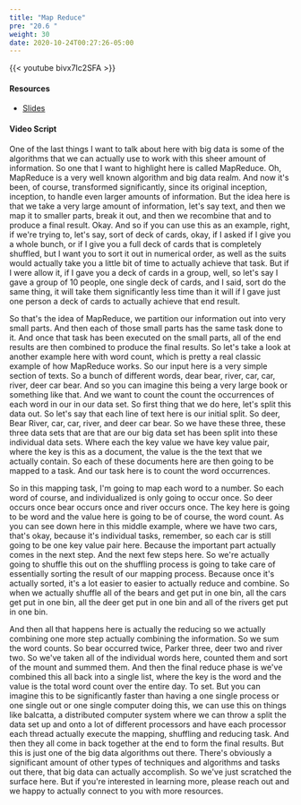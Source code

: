 ```yaml
---
title: "Map Reduce"
pre: "20.6 "
weight: 30
date: 2020-10-24T00:27:26-05:00
---
```


{{< youtube bivx7Ic2SFA >}}

#### Resources
* [Slides](slides/20-BigData.pdf)

#### Video Script

One of the last things I want to talk about here with big data is some of the algorithms that we can actually use to work with this sheer amount of information. So one that I want to highlight here is called MapReduce. Oh, MapReduce is a very well known algorithm and big data realm. And now it's been, of course, transformed significantly, since its original inception, inception, to handle even larger amounts of information. But the idea here is that we take a very large amount of information, let's say text, and then we map it to smaller parts, break it out, and then we recombine that and to produce a final result. Okay. And so if you can use this as an example, right, if we're trying to, let's say, sort of deck of cards, okay, if I asked if I give you a whole bunch, or if I give you a full deck of cards that is completely shuffled, but I want you to sort it out in numerical order, as well as the suits would actually take you a little bit of time to actually achieve that task. But if I were allow it, if I gave you a deck of cards in a group, well, so let's say I gave a group of 10 people, one single deck of cards, and I said, sort do the same thing, it will take them significantly less time than it will if I gave just one person a deck of cards to actually achieve that end result. 

So that's the idea of MapReduce, we partition our information out into very small parts. And then each of those small parts has the same task done to it. And once that task has been executed on the small parts, all of the end results are then combined to produce the final results. So let's take a look at another example here with word count, which is pretty a real classic example of how MapReduce works. So our input here is a very simple section of texts. So a bunch of different words, dear bear, river, car, car, river, deer car bear. And so you can imagine this being a very large book or something like that. And we want to count the count the occurrences of each word in our in our data set. So first thing that we do here, let's split this data out. So let's say that each line of text here is our initial split. So deer, Bear River, car, car, river, and deer car bear. So we have these three, these three data sets that are that are our big data set has been split into these individual data sets. Where each the key value we have key value pair, where the key is this as a document, the value is the the text that we actually contain. So each of these documents here are then going to be mapped to a task. And our task here is to count the word occurrences. 

So in this mapping task, I'm going to map each word to a number. So each word of course, and individualized is only going to occur once. So deer occurs once bear occurs once and river occurs once. The key here is going to be word and the value here is going to be of course, the word count. As you can see down here in this middle example, where we have two cars, that's okay, because it's individual tasks, remember, so each car is still going to be one key value pair here. Because the important part actually comes in the next step. And the next few steps here. So we're actually going to shuffle this out on the shuffling process is going to take care of essentially sorting the result of our mapping process. Because once it's actually sorted, it's a lot easier to easier to actually reduce and combine. So when we actually shuffle all of the bears and get put in one bin, all the cars get put in one bin, all the deer get put in one bin and all of the rivers get put in one bin. 

And then all that happens here is actually the reducing so we actually combining one more step actually combining the information. So we sum the word counts. So bear occurred twice, Parker three, deer two and river two. So we've taken all of the individual words here, counted them and sort of the mount and summed them. And then the final reduce phase is we've combined this all back into a single list, where the key is the word and the value is the total word count over the entire day. To set. But you can imagine this to be significantly faster than having a one single process or one single out or one single computer doing this, we can use this on things like balcatta, a distributed computer system where we can throw a split the data set up and onto a lot of different processors and have each processor each thread actually execute the mapping, shuffling and reducing task. And then they all come in back together at the end to form the final results. But this is just one of the big data algorithms out there. There's obviously a significant amount of other types of techniques and algorithms and tasks out there, that big data can actually accomplish. So we've just scratched the surface here. But if you're interested in learning more, please reach out and we happy to actually connect to you with more resources. 


